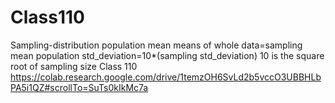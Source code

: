 # Class110
Sampling-distribution
population mean means of whole data=sampling mean
population std_deviation=10*(sampling std_deviation)
10 is the square root of sampling size
Class 110
https://colab.research.google.com/drive/1temzOH6SvLd2b5vccO3UBBHLbPA5i1QZ#scrollTo=SuTs0kIkMc7a
